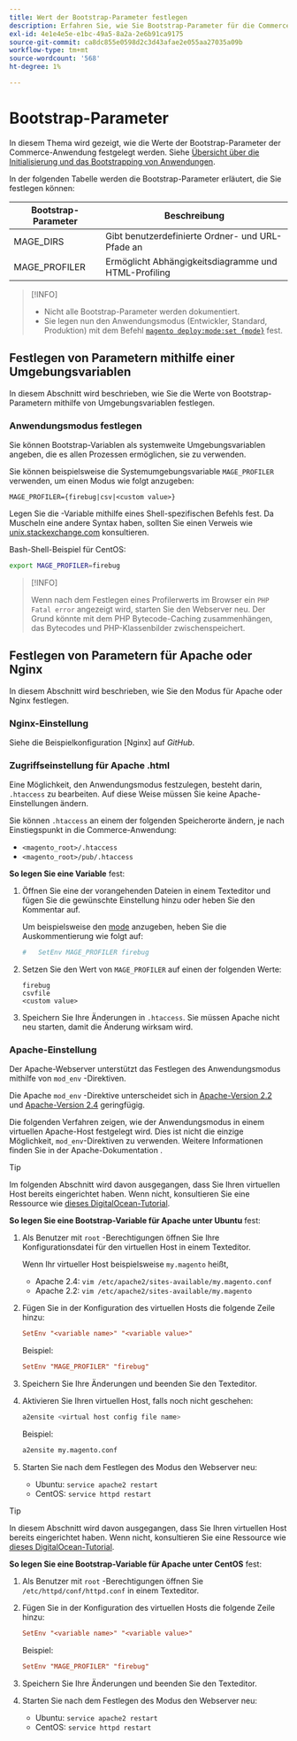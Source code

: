 ```yaml
---
title: Wert der Bootstrap-Parameter festlegen
description: Erfahren Sie, wie Sie Bootstrap-Parameter für die Commerce-Anwendung festlegen.
exl-id: 4e1e4e5e-e1bc-49a5-8a2a-2e6b91ca9175
source-git-commit: ca8dc855e0598d2c3d43afae2e055aa27035a09b
workflow-type: tm+mt
source-wordcount: '568'
ht-degree: 1%

---
```


# Bootstrap-Parameter

In diesem Thema wird gezeigt, wie die Werte der Bootstrap-Parameter der Commerce-Anwendung festgelegt werden. Siehe [Übersicht über die Initialisierung und das Bootstrapping von Anwendungen](initialization.md).

In der folgenden Tabelle werden die Bootstrap-Parameter erläutert, die Sie festlegen können:

| Bootstrap-Parameter | Beschreibung |
| ------------------- | -------------------------------------------- |
| MAGE_DIRS | Gibt benutzerdefinierte Ordner- und URL-Pfade an |
| MAGE_PROFILER | Ermöglicht Abhängigkeitsdiagramme und HTML-Profiling |

>[!INFO]
>
>- Nicht alle Bootstrap-Parameter werden dokumentiert.
>- Sie legen nun den Anwendungsmodus (Entwickler, Standard, Produktion) mit dem Befehl [`magento deploy:mode:set {mode}`](../cli/set-mode.md) fest.

## Festlegen von Parametern mithilfe einer Umgebungsvariablen

In diesem Abschnitt wird beschrieben, wie Sie die Werte von Bootstrap-Parametern mithilfe von Umgebungsvariablen festlegen.

### Anwendungsmodus festlegen

Sie können Bootstrap-Variablen als systemweite Umgebungsvariablen angeben, die es allen Prozessen ermöglichen, sie zu verwenden.

Sie können beispielsweise die Systemumgebungsvariable `MAGE_PROFILER` verwenden, um einen Modus wie folgt anzugeben:

```
MAGE_PROFILER={firebug|csv|<custom value>}
```

Legen Sie die -Variable mithilfe eines Shell-spezifischen Befehls fest. Da Muscheln eine andere Syntax haben, sollten Sie einen Verweis wie [unix.stackexchange.com][unix-stackx] konsultieren.

Bash-Shell-Beispiel für CentOS:

```bash
export MAGE_PROFILER=firebug
```

>[!INFO]
>
>Wenn nach dem Festlegen eines Profilerwerts im Browser ein `PHP Fatal error` angezeigt wird, starten Sie den Webserver neu. Der Grund könnte mit dem PHP Bytecode-Caching zusammenhängen, das Bytecodes und PHP-Klassenbilder zwischenspeichert.

## Festlegen von Parametern für Apache oder Nginx

In diesem Abschnitt wird beschrieben, wie Sie den Modus für Apache oder Nginx festlegen.

### Nginx-Einstellung

Siehe die Beispielkonfiguration [Nginx] auf _GitHub_.

### Zugriffseinstellung für Apache .html

Eine Möglichkeit, den Anwendungsmodus festzulegen, besteht darin, `.htaccess` zu bearbeiten. Auf diese Weise müssen Sie keine Apache-Einstellungen ändern.

Sie können `.htaccess` an einem der folgenden Speicherorte ändern, je nach Einstiegspunkt in die Commerce-Anwendung:

- `<magento_root>/.htaccess`
- `<magento_root>/pub/.htaccess`

**So legen Sie eine Variable** fest:

1. Öffnen Sie eine der vorangehenden Dateien in einem Texteditor und fügen Sie die gewünschte Einstellung hinzu oder heben Sie den Kommentar auf.

   Um beispielsweise den [mode](application-modes.md) anzugeben, heben Sie die Auskommentierung wie folgt auf:

   ```conf
   #   SetEnv MAGE_PROFILER firebug
   ```

1. Setzen Sie den Wert von `MAGE_PROFILER` auf einen der folgenden Werte:

   ```
   firebug
   csvfile
   <custom value>
   ```

1. Speichern Sie Ihre Änderungen in `.htaccess`. Sie müssen Apache nicht neu starten, damit die Änderung wirksam wird.

### Apache-Einstellung

Der Apache-Webserver unterstützt das Festlegen des Anwendungsmodus mithilfe von `mod_env` -Direktiven.

Die Apache `mod_env` -Direktive unterscheidet sich in [Apache-Version 2.2] und [Apache-Version 2.4] geringfügig.

Die folgenden Verfahren zeigen, wie der Anwendungsmodus in einem virtuellen Apache-Host festgelegt wird. Dies ist nicht die einzige Möglichkeit, `mod_env`-Direktiven zu verwenden. Weitere Informationen finden Sie in der Apache-Dokumentation .

>[!TIP]
>
>Im folgenden Abschnitt wird davon ausgegangen, dass Sie Ihren virtuellen Host bereits eingerichtet haben. Wenn nicht, konsultieren Sie eine Ressource wie [dieses DigitalOcean-Tutorial](https://www.digitalocean.com/community/tutorials/how-to-set-up-apache-virtual-hosts-on-ubuntu-14-04-lts).

**So legen Sie eine Bootstrap-Variable für Apache unter Ubuntu** fest:

1. Als Benutzer mit `root` -Berechtigungen öffnen Sie Ihre Konfigurationsdatei für den virtuellen Host in einem Texteditor.

   Wenn Ihr virtueller Host beispielsweise `my.magento` heißt,

   - Apache 2.4: `vim /etc/apache2/sites-available/my.magento.conf`
   - Apache 2.2: `vim /etc/apache2/sites-available/my.magento`

1. Fügen Sie in der Konfiguration des virtuellen Hosts die folgende Zeile hinzu:

   ```conf
   SetEnv "<variable name>" "<variable value>"
   ```

   Beispiel:

   ```conf
   SetEnv "MAGE_PROFILER" "firebug"
   ```

1. Speichern Sie Ihre Änderungen und beenden Sie den Texteditor.
1. Aktivieren Sie Ihren virtuellen Host, falls noch nicht geschehen:

   ```bash
   a2ensite <virtual host config file name>
   ```

   Beispiel:

   ```bash
   a2ensite my.magento.conf
   ```

1. Starten Sie nach dem Festlegen des Modus den Webserver neu:

   - Ubuntu: `service apache2 restart`
   - CentOS: `service httpd restart`

>[!TIP]
>
>In diesem Abschnitt wird davon ausgegangen, dass Sie Ihren virtuellen Host bereits eingerichtet haben. Wenn nicht, konsultieren Sie eine Ressource wie [dieses DigitalOcean-Tutorial](https://www.digitalocean.com/community/tutorials/how-to-set-up-apache-virtual-hosts-on-centos-6).

**So legen Sie eine Bootstrap-Variable für Apache unter CentOS** fest:

1. Als Benutzer mit `root` -Berechtigungen öffnen Sie `/etc/httpd/conf/httpd.conf` in einem Texteditor.

1. Fügen Sie in der Konfiguration des virtuellen Hosts die folgende Zeile hinzu:

   ```conf
   SetEnv "<variable name>" "<variable value>"
   ```

   Beispiel:

   ```conf
   SetEnv "MAGE_PROFILER" "firebug"
   ```

1. Speichern Sie Ihre Änderungen und beenden Sie den Texteditor.

1. Starten Sie nach dem Festlegen des Modus den Webserver neu:

   - Ubuntu: `service apache2 restart`
   - CentOS: `service httpd restart`

<!-- link definitions -->

[Apache-Version 2.2]: https://httpd.apache.org/docs/2.2/mod/mod_env.html#setenv
[Apache-Version 2.4]: https://httpd.apache.org/docs/2.4/mod/mod_env.html#setenv
[Nginx-Beispielkonfiguration]: https://github.com/magento/magento2/blob/2.4/nginx.conf.sample#L16
[unix-stackx]: https://unix.stackexchange.com/questions/117467/how-to-permanently-set-environmental-variables
